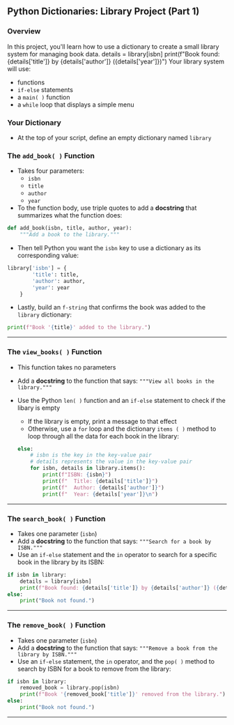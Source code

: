 ## Python Dictionaries: Library Project (Part 1)

### Overview

In this project, you'll learn how to use a dictionary to create a small library system for managing book data.
    details = library[isbn]
    print(f"Book found: {details['title']} by {details['author']} ({details['year']})")
Your library system will use:

- functions
- `if-else` statements
- a `main( )` function
- a `while` loop that displays a simple menu


### Your Dictionary

- At the top of your script, define an empty dictionary named `library`


### The `add_book( )` Function

- Takes four parameters:
    - `isbn`
    - `title`
    - `author`
    - `year`
- To the function body, use triple quotes to add a **docstring** that summarizes what the function does:

```python
def add_book(isbn, title, author, year):
    """Add a book to the library."""
```
- Then tell Python you want the `isbn` key to use a dictionary as its corresponding value:
```python
library['isbn'] = {
        'title': title,
        'author': author,
        'year': year
    }
```

- Lastly, build an `f-string` that confirms the book was added to the `library` dictionary:
```python
print(f"Book '{title}' added to the library.")
```
---

### The `view_books( )` Function

- This function takes no parameters
- Add a **docstring** to the function that says: `"""View all books in the library."""`
- Use the Python `len( )` function and an `if-else` statement to check if the libary is empty
    - If the library is empty, print a message to that effect
    - Otherwise, use a `for` loop and the dictionary `items ( )` method to loop through all the data for each book in the library:

    ```python
    else:
        # isbn is the key in the key-value pair
        # details represents the value in the key-value pair
        for isbn, details in library.items():
            print(f"ISBN: {isbn}")
            print(f"  Title: {details['title']}")
            print(f"  Author: {details['author']}")
            print(f"  Year: {details['year']}\n")
    ```
---

### The `search_book( )` Function

- Takes one parameter (`isbn`)
- Add a **docstring** to the function that says: `"""Search for a book by ISBN."""`
- Use an `if-else` statement and the `in` operator to search for a specific book in the library by its ISBN:

```python
if isbn in library:
    details = library[isbn]
    print(f"Book found: {details['title']} by {details['author']} ({details['year']})")
else:
    print("Book not found.")
```
---

### The `remove_book( )` Function

- Takes one parameter (`isbn`)
- Add a **docstring** to the function that says: `"""Remove a book from the library by ISBN."""`
- Use an `if-else` statement, the `in` operator, and the `pop( )` method to search by ISBN for a book to remove from the library:
```python
if isbn in library:
    removed_book = library.pop(isbn)
    print(f"Book '{removed_book['title']}' removed from the library.")
else:
    print("Book not found.")
```
---

